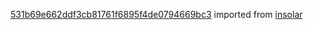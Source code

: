 [531b69e662ddf3cb81761f6895f4de0794669bc3](https://github.com/insolar/insolar/commit/531b69e662ddf3cb81761f6895f4de0794669bc3) imported from [insolar](https://github.com/insolar/insolar)
